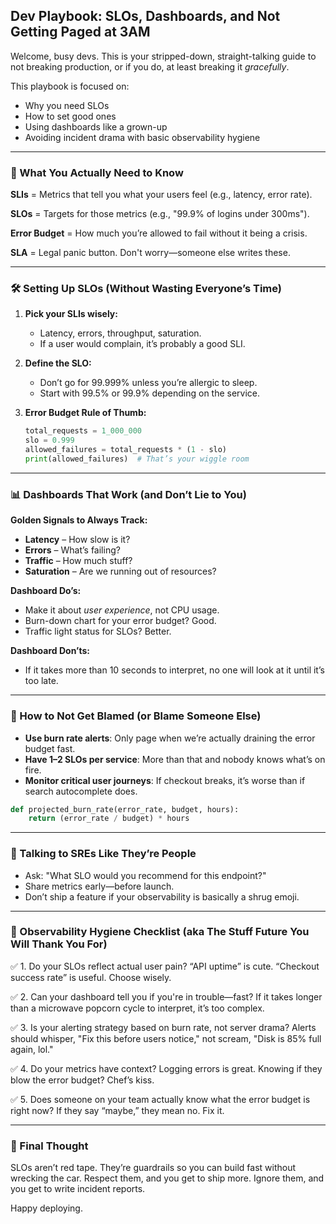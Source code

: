 ## Dev Playbook: SLOs, Dashboards, and Not Getting Paged at 3AM

Welcome, busy devs. This is your stripped-down, straight-talking guide to not breaking production, or if you do, at least breaking it *gracefully*.

This playbook is focused on:

- Why you need SLOs
- How to set good ones
- Using dashboards like a grown-up
- Avoiding incident drama with basic observability hygiene

---

### 🔑 What You Actually Need to Know

**SLIs** = Metrics that tell you what your users feel (e.g., latency, error rate).

**SLOs** = Targets for those metrics (e.g., "99.9% of logins under 300ms").

**Error Budget** = How much you’re allowed to fail without it being a crisis.

**SLA** = Legal panic button. Don't worry—someone else writes these.

---

### 🛠️ Setting Up SLOs (Without Wasting Everyone’s Time)

1. **Pick your SLIs wisely:**

   - Latency, errors, throughput, saturation.
   - If a user would complain, it’s probably a good SLI.

2. **Define the SLO:**

   - Don’t go for 99.999% unless you’re allergic to sleep.
   - Start with 99.5% or 99.9% depending on the service.

3. **Error Budget Rule of Thumb:**

   ```python
   total_requests = 1_000_000
   slo = 0.999
   allowed_failures = total_requests * (1 - slo)
   print(allowed_failures)  # That’s your wiggle room
   ```

---

### 📊 Dashboards That Work (and Don’t Lie to You)

**Golden Signals to Always Track:**

- **Latency** – How slow is it?
- **Errors** – What’s failing?
- **Traffic** – How much stuff?
- **Saturation** – Are we running out of resources?

**Dashboard Do’s:**

- Make it about *user experience*, not CPU usage.
- Burn-down chart for your error budget? Good.
- Traffic light status for SLOs? Better.

**Dashboard Don’ts:**

- If it takes more than 10 seconds to interpret, no one will look at it until it’s too late.

---

### 🚨 How to Not Get Blamed (or Blame Someone Else)

- **Use burn rate alerts**: Only page when we’re actually draining the error budget fast.
- **Have 1–2 SLOs per service**: More than that and nobody knows what’s on fire.
- **Monitor critical user journeys**: If checkout breaks, it’s worse than if search autocomplete does.

```python
def projected_burn_rate(error_rate, budget, hours):
    return (error_rate / budget) * hours
```

---

### 👥 Talking to SREs Like They’re People

- Ask: "What SLO would you recommend for this endpoint?"
- Share metrics early—before launch.
- Don’t ship a feature if your observability is basically a shrug emoji.

---

### 🧼 Observability Hygiene Checklist (aka The Stuff Future You Will Thank You For)

✅ 1. Do your SLOs reflect actual user pain? “API uptime” is cute. “Checkout success rate” is useful. Choose wisely.

✅ 2. Can your dashboard tell you if you're in trouble—fast? If it takes longer than a microwave popcorn cycle to interpret, it’s too complex.

✅ 3. Is your alerting strategy based on burn rate, not server drama? Alerts should whisper, "Fix this before users notice," not scream, "Disk is 85% full again, lol."

✅ 4. Do your metrics have context? Logging errors is great. Knowing if they blow the error budget? Chef’s kiss.

✅ 5. Does someone on your team actually know what the error budget is right now? If they say “maybe,” they mean no. Fix it.

---

### 🧘 Final Thought

SLOs aren’t red tape. They’re guardrails so you can build fast without wrecking the car. Respect them, and you get to ship more. Ignore them, and you get to write incident reports.

Happy deploying.

